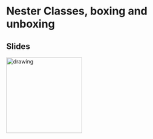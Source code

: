 
# Nester Classes, boxing and unboxing

## Slides
<a href="https://docs.google.com/presentation/d/1-bsZM5pttyHgPsrT7LsRmzVLGdBXN53E8MDpI6SBm-Y/edit?usp=sharing"><img src="https://images.squarespace-cdn.com/content/v1/52de5460e4b036f86899408c/1503811672827-3QTEVGNG9WECGKQIGFNY/googleSlides.png?format=1000w" alt="drawing" width="200" /></a>
